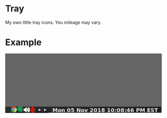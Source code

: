 # Tray

My own little tray icons.
You mileage may vary.

# Example

![alt tray_example](https://github.com/iphands/tray/raw/master/assets/example.jpg)
